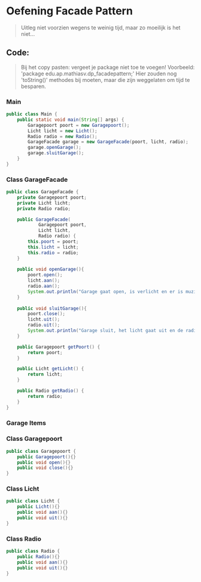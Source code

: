 # Oefening Facade Pattern
> Uitleg niet voorzien wegens te weinig tijd, maar zo moeilijk is het niet...
## Code:
> Bij het copy pasten: vergeet je package niet toe te voegen!
> Voorbeeld: 'package edu.ap.mathiasv.dp_facadepattern;'
> Hier zouden nog 'toString()' methodes bij moeten, maar die zijn weggelaten om tijd te besparen. 

### Main
```java
public class Main {
    public static void main(String[] args) {
        Garagepoort poort = new Garagepoort();
        Licht licht = new Licht();
        Radio radio = new Radio();
        GarageFacade garage = new GarageFacade(poort, licht, radio);
        garage.openGarage();
        garage.sluitGarage();
    }
}
```
### Class GarageFacade
```java
public class GarageFacade {
    private Garagepoort poort;
    private Licht licht;
    private Radio radio;

    public GarageFacade(
            Garagepoort poort, 
            Licht licht,
            Radio radio) {
        this.poort = poort;
        this.licht = licht;
        this.radio = radio;
    }
    
    public void openGarage(){
        poort.open();
        licht.aan();
        radio.aan();
        System.out.println("Garage gaat open, is verlicht en er is muziek!");
    }
    
    public void sluitGarage(){
        poort.close();
        licht.uit();
        radio.uit();
        System.out.println("Garage sluit, het licht gaat uit en de radio wordt uitgeschakeld.");
    }

    public Garagepoort getPoort() {
        return poort;
    }

    public Licht getLicht() {
        return licht;
    }

    public Radio getRadio() {
        return radio;
    }
}
```
### Garage Items
### Class Garagepoort
```java
public class Garagepoort {
    public Garagepoort(){}
    public void open(){}
    public void close(){}
}
```
### Class Licht
```java
public class Licht {
    public Licht(){}
    public void aan(){}
    public void uit(){}
}
```
### Class Radio
```java
public class Radio {
    public Radio(){}
    public void aan(){}
    public void uit(){}
}
```